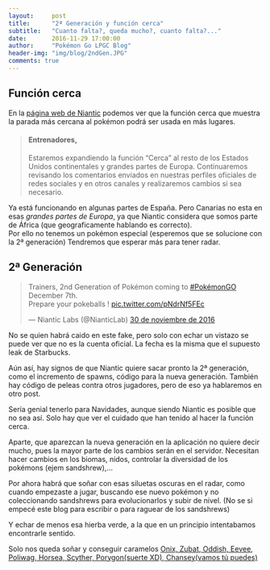 ```yaml
---
layout:     post
title:      "2ª Generación y función cerca"
subtitle:   "Cuanto falta?, queda mucho?, cuanto falta?..."
date:       2016-11-29 17:00:00
author:     "Pokémon Go LPGC Blog"
header-img: "img/blog/2ndGen.JPG"
comments: true
---
```


<h2 class="section-heading">Función cerca</h2>
<p>
En la <a href="http://pokémongo.nianticlabs.com/es/post/nearby-nov2016-2/">página web de Niantic</a> 
podemos ver que la función cerca que muestra la parada más cercana al pokémon podrá ser usada en más lugares.
</p>

<blockquote>
<h4>Entrenadores,</h4>
<p>
Estaremos expandiendo la función “Cerca” al resto de los Estados Unidos continentales y
grandes partes de Europa. Continuaremos revisando los comentarios enviados en nuestras perfiles
oficiales de redes sociales y en otros canales y realizaremos cambios si sea necesario.
</p></blockquote>

<p>
Ya está funcionando en algunas partes de España. 
Pero  Canarias no esta en esas <cite>grandes partes de Europa</cite>,
 ya que Niantic considera que somos parte de África (que geograficamente hablando es correcto).<br />
Por ello no tenemos un pokémon especial (esperemos que se solucione con la 2ª generación)
Tendremos que esperar más para tener radar. 
</p>

<h2 class="section-heading">2ª Generación</h2>
<script async src="//platform.twitter.com/widgets.js" charset="utf-8"></script>
<blockquote class="twitter-tweet" data-lang="es"><p lang="en" dir="ltr">Trainers, 2nd Generation of Pokémon coming to <a href="https://twitter.com/hashtag/Pok%C3%A9monGO?src=hash">#PokémonGO</a> December 7th. <br>Prepare your pokeballs ! <a href="https://t.co/pNdrNf5FEc">pic.twitter.com/pNdrNf5FEc</a></p>&mdash; Niantic Labs (@NianticLab) <a href="https://twitter.com/NianticLab/status/804022259828588544">30 de noviembre de 2016</a></blockquote>
<p>
No se quien habrá caido en este fake, pero solo con echar un vistazo
 se puede ver que no es la cuenta oficial. 
 La fecha es la misma que el supuesto leak de Starbucks.
</p>


<p>
Aún así, hay signos de que Niantic quiere sacar pronto la 2ª generación,
 como el incremento de spawns, código para la nueva generación.
 También hay código de peleas contra otros jugadores, pero de eso ya hablaremos en otro post.
 </p>
 <p>
Sería genial tenerlo para Navidades, aunque siendo Niantic es posible que no sea así.
Solo hay que ver el cuidado que han tenido al hacer la función cerca.
 </p>
 <p>
Aparte, que aparezcan la nueva generación en la aplicación no quiere decir mucho,
 pues la mayor parte de los cambios serán en el servidor. 
 Necesitan hacer cambios en los biomas, nidos, controlar la diversidad de los pokémons (ejem sandshrew),...
</p>
<p>
Por ahora habrá que soñar con esas siluetas oscuras en el radar, como
 cuando empezaste a jugar, buscando ese nuevo pokémon y no coleccionando sandshrews
  para evolucionarlos y subir de nivel.
  (No se si empecé este blog para escribir o para raguear de los sandshrews)
</p>
<p>
Y echar de menos esa hierba verde, a la que en un principio intentabamos encontrarle sentido.
</p>

<p>
Solo nos queda soñar y conseguir caramelos <a href="https://rankedboost.com/pokemon-go/generation-2-release/">
Onix, Zubat, Oddish, Eevee, Poliwag, Horsea, Scyther, Porygon(suerte XD), Chansey(vamos tú puedes)</a>
 </p>




